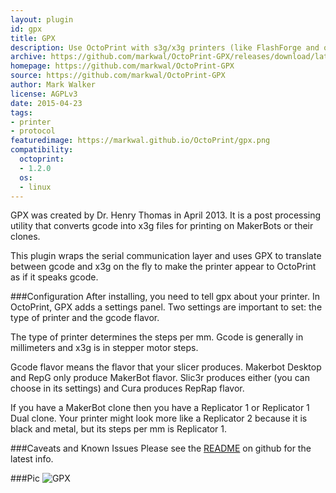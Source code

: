 ```yaml
---
layout: plugin
id: gpx
title: GPX
description: Use OctoPrint with s3g/x3g printers (like FlashForge and older MakerBot)
archive: https://github.com/markwal/OctoPrint-GPX/releases/download/latest/OctoPrint-GPX.tar.gz
homepage: https://github.com/markwal/OctoPrint-GPX
source: https://github.com/markwal/OctoPrint-GPX
author: Mark Walker
license: AGPLv3
date: 2015-04-23
tags:
- printer
- protocol
featuredimage: https://markwal.github.io/OctoPrint/gpx.png
compatibility:
  octoprint:
  - 1.2.0
  os:
  - linux
---
```


GPX was created by Dr. Henry Thomas in April 2013.  It is a post processing
utility that converts gcode into x3g files for printing on MakerBots or their
clones.

This plugin wraps the serial communication layer and uses GPX to translate between
gcode and x3g on the fly to make the printer appear to OctoPrint as if it speaks
gcode.

###Configuration
After installing, you need to tell gpx about your printer. In OctoPrint, GPX
adds a settings panel. Two settings are important to set: the type of
printer and the gcode flavor.

The type of printer determines the steps per mm. Gcode is generally in
millimeters and x3g is in stepper motor steps.

Gcode flavor means the flavor that your slicer produces. Makerbot Desktop and
RepG only produce MakerBot flavor. Slic3r produces either (you can choose in
its settings) and Cura produces RepRap flavor.

If you have a MakerBot clone then you have a Replicator 1 or Replicator 1 Dual
clone. Your printer might look more like a Replicator 2 because it is black and
metal, but its steps per mm is Replicator 1.

###Caveats and Known Issues
Please see the [README](https://github.com/markwal/OctoPrint-GPX/blob/master/README.md)
on github for the latest info.

###Pic
![GPX](https://markwal.github.io/OctoPrint/gpx.png)
